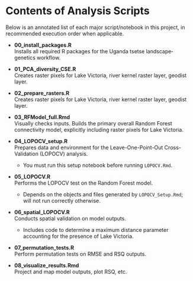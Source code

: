 # Contents of Analysis Scripts

Below is an annotated list of each major script/notebook in this project, in recommended execution order when applicable.

- **00_install_packages.R**  
   Installs all required R packages for the Uganda tsetse landscape‐genetics workflow.

- **01_PCA_diversity_CSE.R**  
   Creates raster pixels for Lake Victoria, river kernel raster layer, geodist layer.
 
- **02_prepare_rasters.R**  
   Creates raster pixels for Lake Victoria, river kernel raster layer, geodist layer.
  
- **03_RFModel_full.Rmd**  
   Visually checks inputs. Builds the primary overall Random Forest connectivity model, explicitly including raster pixels for Lake Victoria.

- **04_LOPOCV_setup.R**  
   Prepares data and environment for the Leave-One-Point-Out Cross-Validation (LOPOCV) analysis.  
   - You must run this setup notebook before running `LOPOCV.Rmd`.

- **05_LOPOCV.R**  
   Performs the LOPOCV test on the Random Forest model.  
   - Depends on the objects and files generated by `LOPOCV_Setup.Rmd`; will not run correctly otherwise.

- **06_spatial_LOPOCV.R**  
   Conducts spatial validation on model outputs.  
   - Includes code to determine a maximum distance parameter accounting for the presence of Lake Victoria.

- **07_permutation_tests.R**  
   Perform permutation tests on RMSE and RSQ outputs.

- **08_visualize_results.Rmd**  
   Project and map model outputs, plot RSQ, etc.

 
